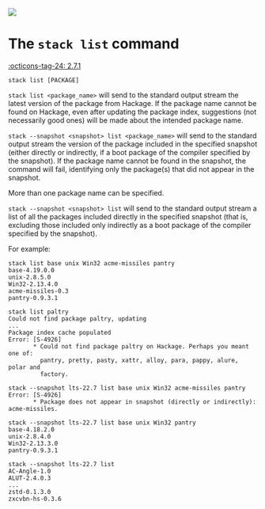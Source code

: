 <div class="hidden-warning"><a href="https://docs.haskellstack.org/"><img src="https://cdn.jsdelivr.net/gh/commercialhaskell/stack/doc/img/hidden-warning.svg"></a></div>

# The `stack list` command

[:octicons-tag-24: 2.7.1](https://github.com/commercialhaskell/stack/releases/tag/v2.7.1)

~~~text
stack list [PACKAGE]
~~~

`stack list <package_name>` will send to the standard output stream the latest
version of the package from Hackage. If the package name cannot be found on
Hackage, even after updating the package index, suggestions (not  necessarily
good ones) will be made about the intended package name.

`stack --snapshot <snapshot> list <package_name>` will send to the standard
output stream the version of the package included in the specified snapshot
(either directly or indirectly, if a boot package of the compiler specified by
the snapshot). If the package name cannot be found in the snapshot, the command
will fail, identifying only the package(s) that did not appear in the snapshot.

More than one package name can be specified.

`stack --snapshot <snapshot> list` will send to the standard output stream a
list of all the packages included directly in the specified snapshot (that is,
excluding those included only indirectly as a boot package of the compiler
specified by the snapshot).

For example:

~~~text
stack list base unix Win32 acme-missiles pantry
base-4.19.0.0
unix-2.8.5.0
Win32-2.13.4.0
acme-missiles-0.3
pantry-0.9.3.1

stack list paltry
Could not find package paltry, updating
...
Package index cache populated
Error: [S-4926]
       * Could not find package paltry on Hackage. Perhaps you meant one of:
         pantry, pretty, pasty, xattr, alloy, para, pappy, alure, polar and
         factory.

stack --snapshot lts-22.7 list base unix Win32 acme-missiles pantry
Error: [S-4926]
       * Package does not appear in snapshot (directly or indirectly): acme-missiles.

stack --snapshot lts-22.7 list base unix Win32 pantry
base-4.18.2.0
unix-2.8.4.0
Win32-2.13.3.0
pantry-0.9.3.1

stack --snapshot lts-22.7 list
AC-Angle-1.0
ALUT-2.4.0.3
...
zstd-0.1.3.0
zxcvbn-hs-0.3.6
~~~
